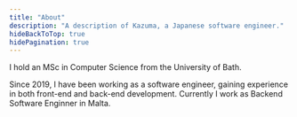```yaml
---
title: "About"
description: "A description of Kazuma, a Japanese software engineer."
hideBackToTop: true
hidePagination: true
---
```


I hold an MSc in Computer Science from the University of Bath.

Since 2019, I have been working as a software engineer, gaining experience in both front-end and back-end development. Currently I work as Backend Software Enginner in Malta.
